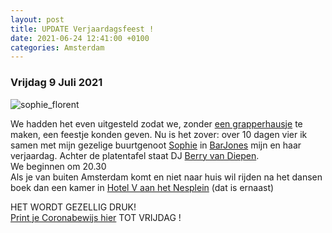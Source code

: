 ```yaml
---
layout: post
title: UPDATE Verjaardagsfeest !
date: 2021-06-24 12:41:00 +0100
categories: Amsterdam
---
```


### Vrijdag 9 Juli 2021

![sophie_florent](https://prisse.net/sophie_florent.jpg)

We hadden het even uitgesteld zodat we, zonder [een grapperhausje](https://www.nrc.nl/nieuws/2020/09/07/minister-grapperhaus-moet-bruidegom-grapperhaus-laten-vervolgen-a4011036) te maken, een feestje konden geven. Nu is het zover: over 10 dagen vier ik samen met mijn gezelige buurtgenoot [Sophie](https://sophievanoostvoorn.wordpress.com/) in [BarJones](http://www.barjones.nl/) mijn en haar verjaardag. Achter de platentafel staat DJ [Berry van Diepen](https://www.parool.nl/kunst-media/deze-platen-neemt-dj-berry-van-diepen-mee-naar-een-onbewoond-eiland~badedece/?referrer=https%3A%2F%2Fwww.prisse.nl%2F).  
We beginnen om 20.30  
Als je van buiten Amsterdam komt en niet naar huis wil rijden na het dansen boek dan een kamer in [Hotel V aan het Nesplein](https://nesplein.hotelv.com/) (dat is ernaast)

HET WORDT GEZELLIG DRUK!  
[Print je Coronabewijs hier](https://coronacheck.nl/nl/print/)
TOT VRIJDAG !